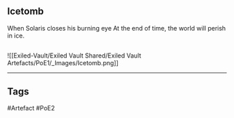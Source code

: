 ## Icetomb
When Solaris closes his burning eye
At the end of time,
the world will perish in ice.
##
![[Exiled-Vault/Exiled Vault Shared/Exiled Vault Artefacts/PoE1/_Images/Icetomb.png]]

---
## Tags
#Artefact
#PoE2